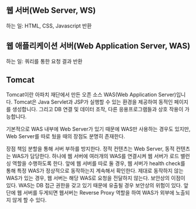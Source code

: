 ## 웹 서버(Web Server, WS)
하는 일: HTML, CSS, Javascript 반환

## 웹 애플리케이션 서버(Web Application Server, WAS)
하는 일: 쿼리를 통한 요청 결과 반환

## Tomcat

Tomcat이란 아파치 재단에서 만든 오픈 소스 WAS(Web Application Server)입니다. Tomcat은 Java Servlet과 JSP가 실행할 수 있는 환경을 제공하여 동적인 페이지를 생성합니다. 그리고 DB 연결 및 데이터 조작, 다른 응용프로그램들과 상호 작용이 가능합니다.

기본적으로 WAS 내부에 Web Server가 있기 때문에 WAS만 사용하는 경우도 있지만, Web Server를 따로 뒀을 때의 장점도 분명히 존재한다.

장점
책임 분할을 통해 서버 부하를 방지한다.
정적 컨텐츠는 Web Server, 동적 컨텐츠는 WAS가 담당한다.
하나에 웹 서버에 여러개의 WAS를 연결시켜 웹 서버가 로드 밸런싱 역할을 수행하도록 한다.
앞에 웹 서버를 따로 둘 경우, 웹 서버가 health check를 통해 특정 WAS가 정상적으로 동작하는지 계속해서 확인한다.
제대로 동작하지 않는 WAS가 있는 경우, 웹 서버는 해당 WAS로 요청을 전달하지 않는다.
보안상의 이점이 있다.
WAS는 DB 접근 권한을 갖고 있기 때문에 유출될 경우 보안상의 위험이 있다. 앞단에 웹 서버를 두게되면 웹서버는 Reverse Proxy 역할을 하여 WAS가 외부에 노출되지 않게 할 수 있다.
